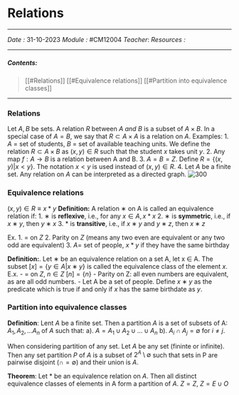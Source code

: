 # Relations
---
*Date :*  31-10-2023 
*Module :* #CM12004 
*Teacher*: 
*Resources :*

---
##### Contents: 
> [[#Relations]]
> [[#Equivalence relations]]
> [[#Partition into equivalence classes]]
--- 

### Relations
Let $A, B$ be sets. A relation $R$ between $A \ and \  B$ is a subset of $A \times B$. In a special case of $A = B$, we say that $R \subset A \times A$ is a relation on $A$.
Examples:
	1. $A$ = set of students, $B$ = set of available teaching units. We define the relation $R \subset A \times B$ as $(x, y) \in R$ such that the student $x$ takes unit $y$.
	2. Any map $f : A \to B$ is a relation between A and B.
	3. $A = B = Z$. Define $R = \{(x,y) | x < y \}$. The notation $x < y$ is used instead of $(x,y) \in R$. 
	4. Let $A$ be a finite set. Any relation on $A$ can be interpreted as a directed graph. 
	![300](https://sites.google.com/a/cs.christuniversity.in/discrete-mathematics-lectures/_/rsrc/1409480658489/graphs/directed-and-undirected-graph/dir.png)

### Equivalence relations
$(x,y) \in R \equiv x * y$
**Definition:** A relation $∗$ on A is called an equivalence relation if:
	1. $∗$ is **reflexive**, i.e., for any $x \in A, x * x$
	2. $∗$ is **symmetric**, i.e., if $x ∗ y$, then $y ∗ x$
	3. $*$ is **transitive**, i.e., if $x ∗ y$ and $y ∗ z$, then $x ∗ z$ 

Ex. 
	1. = on $Z$
	2. Parity on $Z$ (means any two even are equivalent or any two odd are equivalent)
	3. $A =$ set of people, $x * y$ if they have the same birthday

**Definition:**. Let ∗ be an equivalence relation on a set A, let x ∈ A. The subset $[x] = \{y ∈ A| x ∗ y\}$ is called the equivalence class of the element $x$.
E.x. 
	- $=$ on $Z$, $n \in Z \ [n] = \{n \}$ 
	- Parity on Z: all even numbers are equivalent, as are all odd numbers.
	- Let A be a set of people. Define $x ∗ y$ as the predicate which is true if and only if $x$ has the same birthdate as $y$.

### Partition into equivalence classes
**Definition**: Lent $A$ be a finite set. Then a partition $A$ is a set of subsets of A: $A_1,A_2,...A_n$ of $A$ such that:
	a). $A = A_1 \cup A_2 \cup ... \cup A_n$
	b). $A_i \cap A_j = ∅$ for $i \ne j$.

When considering partition of any set. Let $A$ be any set (fininte or infinite). Then any set partition $P$ of $A$ is a subset of $2^A \setminus \emptyset$ such that sets in P are pairwise disjoint $(\cap = ∅)$ and their union is $A$. 

**Theorem**: Let $\ast$ be an equivalence relation on $A$. Then all distinct equivalence classes of elements in A form a partition of $A$. 
$Z = Z$, $Z = E \cup O$ 